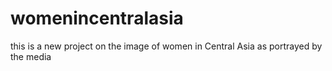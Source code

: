 # womenincentralasia
this is a new project on the image of women in Central Asia as portrayed by the media
